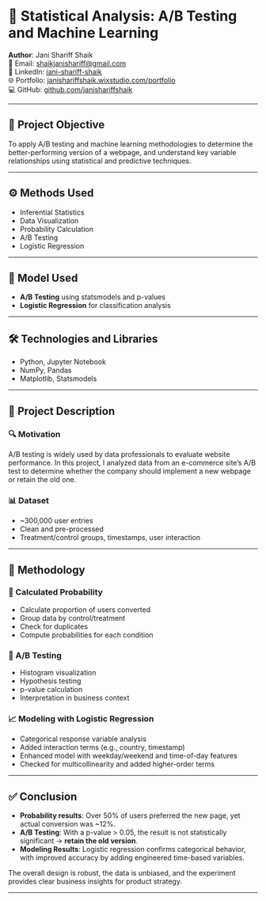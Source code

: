 # 🔬 Statistical Analysis: A/B Testing and Machine Learning  
**Author**: Jani Shariff Shaik  
📧 Email: shaikjanishariff@gmail.com  
🔗 LinkedIn: [jani-shariff-shaik](https://www.linkedin.com/in/jani-shariff-shaik-374998292/)  
🌐 Portfolio: [janishariffshaik.wixstudio.com/portfolio](https://janishariffshaik.wixstudio.com/portfolio)  
💻 GitHub: [github.com/janishariffshaik](https://github.com/Jani-Shaik-1406)

---

## 🎯 Project Objective

To apply A/B testing and machine learning methodologies to determine the better-performing version of a webpage, and understand key variable relationships using statistical and predictive techniques.

---

## ⚙️ Methods Used

- Inferential Statistics  
- Data Visualization  
- Probability Calculation  
- A/B Testing  
- Logistic Regression

---

## 🤖 Model Used

- **A/B Testing** using statsmodels and p-values  
- **Logistic Regression** for classification analysis

---

## 🛠️ Technologies and Libraries

- Python, Jupyter Notebook  
- NumPy, Pandas  
- Matplotlib, Statsmodels

---

## 📁 Project Description

### 🔍 Motivation  
A/B testing is widely used by data professionals to evaluate website performance. In this project, I analyzed data from an e-commerce site’s A/B test to determine whether the company should implement a new webpage or retain the old one.  

### 📊 Dataset  
- ~300,000 user entries  
- Clean and pre-processed  
- Treatment/control groups, timestamps, user interaction

---

## 📌 Methodology

### 📐 Calculated Probability  
- Calculate proportion of users converted  
- Group data by control/treatment  
- Check for duplicates  
- Compute probabilities for each condition

### 🧪 A/B Testing  
- Histogram visualization  
- Hypothesis testing  
- p-value calculation  
- Interpretation in business context

### 📈 Modeling with Logistic Regression  
- Categorical response variable analysis  
- Added interaction terms (e.g., country, timestamp)  
- Enhanced model with weekday/weekend and time-of-day features  
- Checked for multicollinearity and added higher-order terms

---

## ✅ Conclusion

- **Probability results**: Over 50% of users preferred the new page, yet actual conversion was ~12%.  
- **A/B Testing**: With a p-value > 0.05, the result is not statistically significant → **retain the old version**.  
- **Modeling Results**: Logistic regression confirms categorical behavior, with improved accuracy by adding engineered time-based variables.  

The overall design is robust, the data is unbiased, and the experiment provides clear business insights for product strategy.

---
